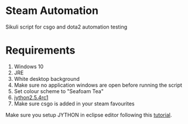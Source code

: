 # Steam Automation
Sikuli script for csgo and dota2 automation testing

# Requirements
1. Windows 10
2. JRE
3. White desktop background
4. Make sure no application windows are open before running the script
5. Set colour scheme to "Seafoam Tea"
6. [jython2.5.4rc1](http://search.maven.org/remotecontent?filepath=org/python/jython-installer/2.5.4-rc1/jython-installer-2.5.4-rc1.jar)
7. Make sure csgo is added in your steam favourites

Make sure you setup JYTHON in eclipse editor following this [tutorial](http://example.com "Tutorial").
